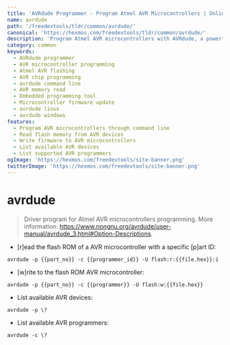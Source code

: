 ```yaml
---
title: 'AVRdude Programmer - Program Atmel AVR Microcontrollers | Online Free DevTools by Hexmos'
name: avrdude
path: '/freedevtools/tldr/common/avrdude/'
canonical: 'https://hexmos.com/freedevtools/tldr/common/avrdude/'
description: 'Program Atmel AVR microcontrollers with AVRdude, a powerful command-line tool for flashing and reading memory. Free online tool, no registration required.'
category: common
keywords:
  - AVRdude programmer
  - AVR microcontroller programming
  - Atmel AVR flashing
  - AVR chip programming
  - avrdude command line
  - AVR memory read
  - Embedded programming tool
  - Microcontroller firmware update
  - avrdude linux
  - avrdude windows
features:
  - Program AVR microcontrollers through command line
  - Read flash memory from AVR devices
  - Write firmware to AVR microcontrollers
  - List available AVR devices
  - List supported AVR programmers
ogImage: 'https://hexmos.com/freedevtools/site-banner.png'
twitterImage: 'https://hexmos.com/freedevtools/site-banner.png'
---
```


# avrdude

> Driver program for Atmel AVR microcontrollers programming.
> More information: <https://www.nongnu.org/avrdude/user-manual/avrdude_3.html#Option-Descriptions>.

- [r]ead the flash ROM of a AVR microcontroller with a specific [p]art ID:

`avrdude -p {{part_no}} -c {{programmer_id}} -U flash:r:{{file.hex}}:i`

- [w]rite to the flash ROM AVR microcontroller:

`avrdude -p {{part_no}} -c {{programmer}} -U flash:w:{{file.hex}}`

- List available AVR devices:

`avrdude -p \?`

- List available AVR programmers:

`avrdude -c \?`

